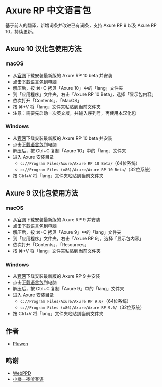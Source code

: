 # Axure RP 中文语言包
基于前人的翻译，新增词条并改进已有词条，支持 Axure RP 9 以及 Axure RP 10，持续更新。

## Axure 10 汉化包使用方法

### macOS
* 从[官网](https://axure.cachefly.net/AxureRP-Setup-Beta.dmg)下载安装最新版的 Axure RP 10 beta 并安装
* 点击[下载语言包](https://github.com/pluwen/axure-cn/archive/master.zip)到电脑
* 解压后，按 ⌘+C 拷贝「Axure 10」中的「lang」文件夹
* 到「应用程序」文件夹，右击「Axure RP 10 Beta」，选择「显示包内容」
* 依次打开「Contents」、「MacOS」
* 按 ⌘+V 将「lang」文件夹粘贴到当前文件夹
* 注意：需要先启动一次英文版，并输入序列号，再使用本汉化包

### Windows
* 从[官网](https://axure.cachefly.net/AxureRP-Setup-Beta.exe)下载安装最新版的 Axure RP 10 beta 并安装
* 点击[下载语言包](https://github.com/pluwen/axure-cn/archive/master.zip)到电脑
* 解压后，按 Ctrl+C 复制「Axure 10」中的「lang」文件夹
* 进入 Axure 安装目录
  * ``c://Program Files/Axure/Axure RP 10 Beta/``（64位系统）
  * ``c://Program Files (x86)/Axure/Axure RP 10 Beta/``（32位系统）
* 按 Ctrl+V 将「lang」文件夹粘贴到当前文件夹

## Axure 9 汉化包使用方法

### macOS
* 从[官网](https://www.axure.com/)下载安装最新版的 Axure RP 9 并安装
* 点击[下载语言包](https://github.com/pluwen/axure-cn/archive/master.zip)到电脑
* 解压后，按 ⌘+C 拷贝「Axure 9」中的「lang」文件夹
* 到「应用程序」文件夹，右击「Axure RP 9」，选择「显示包内容」
* 依次打开「Contents」、「Resources」
* 按 ⌘+V 将「lang」文件夹粘贴到当前文件夹

### Windows
* 从[官网](https://www.axure.com/)下载安装最新版的 Axure RP 9 并安装
* 点击[下载语言包](https://github.com/pluwen/axure-cn/archive/master.zip)到电脑
* 解压后，按 Ctrl+C 复制「Axure 9」中的「lang」文件夹
* 进入 Axure 安装目录
  * ``c://Program Files/Axure/Axure RP 9.0/``（64位系统）
  * ``c://Program Files (x86)/Axure/Axure RP 9.0/``（32位系统）
* 按 Ctrl+V 将「lang」文件夹粘贴到当前文件夹

## 作者
* [Pluwen](https://twitter.com/pluwen)

## 鸣谢
* [WebPPD](http://www.axure.org/thread-16312-1-1.html)
* [小楼一夜听春语](http://www.chanpinban.com)
